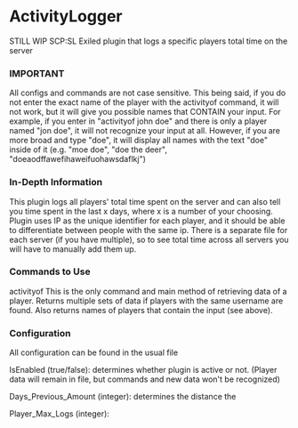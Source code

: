 # ActivityLogger
STILL WIP
SCP:SL Exiled plugin that logs a specific players total time on the server
### IMPORTANT
All configs and commands are not case sensitive. This being said, if you do not enter the exact name of the player with the activityof command, it will not work, but it will give you possible names that CONTAIN your input. For example, if you enter in "activityof john doe" and there is only a player named "jon doe", it will not recognize your input at all. However, if you are more broad and type "doe", it will display all names with the text "doe" inside of it (e.g. "moe doe", "doe the deer", "doeaodffawefihaweifuohawsdaflkj")
### In-Depth Information
This plugin logs all players' total time spent on the server and can also tell you time spent in the last x days, where x is a number of your choosing.
Plugin uses IP as the unique identifier for each player, and it should be able to differentiate between people with the same ip.
There is a separate file for each server (if you have multiple), so to see total time across all servers you will have to manually add them up.
### Commands to Use
activityof <player> 
This is the only command and main method of retrieving data of a player. Returns multiple sets of data if players with the same username are found. Also returns names of players that contain the input (see above).
### Configuration
All configuration can be found in the usual file

IsEnabled (true/false): determines whether plugin is active or not. (Player data will remain in file, but commands and new data won't be recognized)

Days_Previous_Amount (integer): determines the distance the 

Player_Max_Logs (integer):
